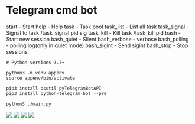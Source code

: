 # Telegram cmd bot

start - Start
help - Help
task - Task pool
task_list - List all task
task_signal - Signal to task /task_signal pid sig
task_kill - Kill task /task_kill pid
bash - Start new session
bash_quiet - Slient
bash_verbose - verbose
bash_polling - polling log(only in quiet mode)
bash_sigint - Send sigint
bash_stop - Stop sessions

```python3
# Python versions 3.7+

python3 -m venv appenv
source appenv/bin/activate 

pip3 install psutil pyTelegramBotAPI
pip3 install python-telegram-bot --pre

python3 ./main.py
```

![](images/1.jpg)
![](images/2.jpg)
![](images/3.jpg)
![](images/4.jpg)
